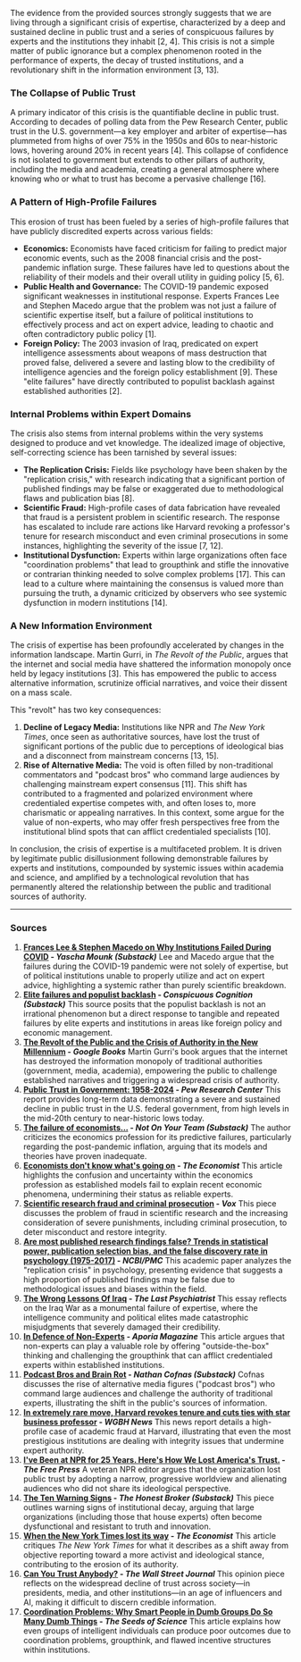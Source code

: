 The evidence from the provided sources strongly suggests that we are living through a significant crisis of expertise, characterized by a deep and sustained decline in public trust and a series of conspicuous failures by experts and the institutions they inhabit [2, 4]. This crisis is not a simple matter of public ignorance but a complex phenomenon rooted in the performance of experts, the decay of trusted institutions, and a revolutionary shift in the information environment [3, 13].

### The Collapse of Public Trust
A primary indicator of this crisis is the quantifiable decline in public trust. According to decades of polling data from the Pew Research Center, public trust in the U.S. government—a key employer and arbiter of expertise—has plummeted from highs of over 75% in the 1950s and 60s to near-historic lows, hovering around 20% in recent years [4]. This collapse of confidence is not isolated to government but extends to other pillars of authority, including the media and academia, creating a general atmosphere where knowing who or what to trust has become a pervasive challenge [16].

### A Pattern of High-Profile Failures
This erosion of trust has been fueled by a series of high-profile failures that have publicly discredited experts across various fields:
*   **Economics:** Economists have faced criticism for failing to predict major economic events, such as the 2008 financial crisis and the post-pandemic inflation surge. These failures have led to questions about the reliability of their models and their overall utility in guiding policy [5, 6].
*   **Public Health and Governance:** The COVID-19 pandemic exposed significant weaknesses in institutional response. Experts Frances Lee and Stephen Macedo argue that the problem was not just a failure of scientific expertise itself, but a failure of political institutions to effectively process and act on expert advice, leading to chaotic and often contradictory public policy [1].
*   **Foreign Policy:** The 2003 invasion of Iraq, predicated on expert intelligence assessments about weapons of mass destruction that proved false, delivered a severe and lasting blow to the credibility of intelligence agencies and the foreign policy establishment [9]. These "elite failures" have directly contributed to populist backlash against established authorities [2].

### Internal Problems within Expert Domains
The crisis also stems from internal problems within the very systems designed to produce and vet knowledge. The idealized image of objective, self-correcting science has been tarnished by several issues:
*   **The Replication Crisis:** Fields like psychology have been shaken by the "replication crisis," with research indicating that a significant portion of published findings may be false or exaggerated due to methodological flaws and publication bias [8].
*   **Scientific Fraud:** High-profile cases of data fabrication have revealed that fraud is a persistent problem in scientific research. The response has escalated to include rare actions like Harvard revoking a professor's tenure for research misconduct and even criminal prosecutions in some instances, highlighting the severity of the issue [7, 12].
*   **Institutional Dysfunction:** Experts within large organizations often face "coordination problems" that lead to groupthink and stifle the innovative or contrarian thinking needed to solve complex problems [17]. This can lead to a culture where maintaining the consensus is valued more than pursuing the truth, a dynamic criticized by observers who see systemic dysfunction in modern institutions [14].

### A New Information Environment
The crisis of expertise has been profoundly accelerated by changes in the information landscape. Martin Gurri, in *The Revolt of the Public*, argues that the internet and social media have shattered the information monopoly once held by legacy institutions [3]. This has empowered the public to access alternative information, scrutinize official narratives, and voice their dissent on a mass scale.

This "revolt" has two key consequences:
1.  **Decline of Legacy Media:** Institutions like NPR and *The New York Times*, once seen as authoritative sources, have lost the trust of significant portions of the public due to perceptions of ideological bias and a disconnect from mainstream concerns [13, 15].
2.  **Rise of Alternative Media:** The void is often filled by non-traditional commentators and "podcast bros" who command large audiences by challenging mainstream expert consensus [11]. This shift has contributed to a fragmented and polarized environment where credentialed expertise competes with, and often loses to, more charismatic or appealing narratives. In this context, some argue for the value of non-experts, who may offer fresh perspectives free from the institutional blind spots that can afflict credentialed specialists [10].

In conclusion, the crisis of expertise is a multifaceted problem. It is driven by legitimate public disillusionment following demonstrable failures by experts and institutions, compounded by systemic issues within academia and science, and amplified by a technological revolution that has permanently altered the relationship between the public and traditional sources of authority.

***

### Sources

1.  **[Frances Lee & Stephen Macedo on Why Institutions Failed During COVID](https://yaschamounk.substack.com/p/frances-lee-and-stephen-macedo) - *Yascha Mounk (Substack)***
    Lee and Macedo argue that the failures during the COVID-19 pandemic were not solely of expertise, but of political institutions unable to properly utilize and act on expert advice, highlighting a systemic rather than purely scientific breakdown.
2.  **[Elite failures and populist backlash](https://www.conspicuouscognition.com/p/elite-failures-and-populist-backlash) - *Conspicuous Cognition (Substack)***
    This source posits that the populist backlash is not an irrational phenomenon but a direct response to tangible and repeated failures by elite experts and institutions in areas like foreign policy and economic management.
3.  **[The Revolt of the Public and the Crisis of Authority in the New Millennium](https://www.google.com/books/edition/The_Revolt_of_the_Public_and_the_Crisis/qD-1vAEACAAJ) - *Google Books***
    Martin Gurri's book argues that the internet has destroyed the information monopoly of traditional authorities (government, media, academia), empowering the public to challenge established narratives and triggering a widespread crisis of authority.
4.  **[Public Trust in Government: 1958-2024](https://www.pewresearch.org/politics/2024/06/24/public-trust-in-government-1958-2024/) - *Pew Research Center***
    This report provides long-term data demonstrating a severe and sustained decline in public trust in the U.S. federal government, from high levels in the mid-20th century to near-historic lows today.
5.  **[The failure of economists...](https://www.notonyourteam.co.uk/p/the-failure-of-economists) - *Not On Your Team (Substack)***
    The author criticizes the economics profession for its predictive failures, particularly regarding the post-pandemic inflation, arguing that its models and theories have proven inadequate.
6.  **[Economists don't know what's going on](https://www.economist.com/finance-and-economics/2025/04/24/economists-dont-know-whats-going-on) - *The Economist***
    This article highlights the confusion and uncertainty within the economics profession as established models fail to explain recent economic phenomena, undermining their status as reliable experts.
7.  **[Scientific research fraud and criminal prosecution](https://www.vox.com/future-perfect/368350/scientific-research-fraud-crime-jail-time) - *Vox***
    This piece discusses the problem of fraud in scientific research and the increasing consideration of severe punishments, including criminal prosecution, to deter misconduct and restore integrity.
8.  **[Are most published research findings false? Trends in statistical power, publication selection bias, and the false discovery rate in psychology (1975-2017)](https://pmc.ncbi.nlm.nih.gov/articles/PMC10581498/) - *NCBI/PMC***
    This academic paper analyzes the "replication crisis" in psychology, presenting evidence that suggests a high proportion of published findings may be false due to methodological issues and biases within the field.
9.  **[The Wrong Lessons Of Iraq](https://thelastpsychiatrist.com/2007/05/the_wrong_lessons_of_iraq.html) - *The Last Psychiatrist***
    This essay reflects on the Iraq War as a monumental failure of expertise, where the intelligence community and political elites made catastrophic misjudgments that severely damaged their credibility.
10. **[In Defence of Non-Experts](https://www.aporiamagazine.com/p/in-defence-of-non-experts) - *Aporia Magazine***
    This article argues that non-experts can play a valuable role by offering "outside-the-box" thinking and challenging the groupthink that can afflict credentialed experts within established institutions.
11. **[Podcast Bros and Brain Rot](https://ncofnas.com/p/podcast-bros-and-brain-rot) - *Nathan Cofnas (Substack)***
    Cofnas discusses the rise of alternative media figures ("podcast bros") who command large audiences and challenge the authority of traditional experts, illustrating the shift in the public's sources of information.
12. **[In extremely rare move, Harvard revokes tenure and cuts ties with star business professor](https://www.wgbh.org/news/education-news/2025-05-25/in-extremely-rare-move-harvard-revokes-tenure-and-cuts-ties-with-star-business-professor) - *WGBH News***
    This news report details a high-profile case of academic fraud at Harvard, illustrating that even the most prestigious institutions are dealing with integrity issues that undermine expert authority.
13. **[I've Been at NPR for 25 Years. Here's How We Lost America's Trust.](https://www.thefp.com/p/npr-editor-how-npr-lost-americas-trust) - *The Free Press***
    A veteran NPR editor argues that the organization lost public trust by adopting a narrow, progressive worldview and alienating audiences who did not share its ideological perspective.
14. **[The Ten Warning Signs](https://www.honest-broker.com/p/the-ten-warning-signs) - *The Honest Broker (Substack)***
    This piece outlines warning signs of institutional decay, arguing that large organizations (including those that house experts) often become dysfunctional and resistant to truth and innovation.
15. **[When the New York Times lost its way](https://www.economist.com/1843/2023/12/14/when-the-new-york-times-lost-its-way) - *The Economist***
    This article critiques *The New York Times* for what it describes as a shift away from objective reporting toward a more activist and ideological stance, contributing to the erosion of its authority.
16. **[Can You Trust Anybody?](https://www.wsj.com/opinion/can-you-trust-anybody-president-media-influencer-ai-aa13b7ea) - *The Wall Street Journal***
    This opinion piece reflects on the widespread decline of trust across society—in presidents, media, and other institutions—in an age of influencers and AI, making it difficult to discern credible information.
17. **[Coordination Problems: Why Smart People in Dumb Groups Do So Many Dumb Things](https://www.theseedsofscience.pub/p/coordination-problems-why-smart-people) - *The Seeds of Science***
    This article explains how even groups of intelligent individuals can produce poor outcomes due to coordination problems, groupthink, and flawed incentive structures within institutions.